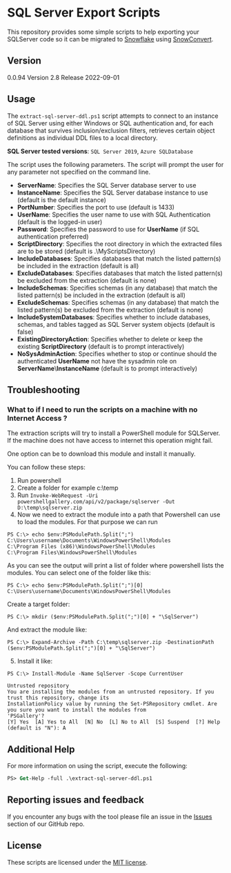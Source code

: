 # SQL Server Export Scripts

This repository provides some simple scripts to help exporting your SQLServer code so it can be migrated to [Snowflake](https://www.snowflake.com/) using [SnowConvert](https://docs.snowconvert.com/snowconvert/for-transactsql/introduction).

## Version
0.0.94
Version 2.8
Release 2022-09-01

## Usage

The `extract-sql-server-ddl.ps1` script attempts to connect to an instance of SQL Server using either Windows or SQL authentication and, for each database that survives inclusion/exclusion filters, retrieves certain object definitions as individual DDL files to a local directory. 

**SQL Server tested versions**: `SQL Server 2019`, `Azure SQLDatabase`

The script uses the following parameters.  The script will prompt the user for any parameter not specified on the command line.

* **ServerName**: Specifies the SQL Server database server to use
* **InstanceName**: Specifies the SQL Server database instance to use (default is the default instance)
* **PortNumber**: Specifies the port to use (default is 1433)
* **UserName**: Specifies the user name to use with SQL Authentication (default is the logged-in user)
* **Password**: Specifies the password to use for **UserName** (if SQL authentication preferred)
* **ScriptDirectory**: Specifies the root directory in which the extracted files are to be stored (default is .\MyScriptsDirectory)
* **IncludeDatabases**: Specifies databases that match the listed pattern(s) be included in the extraction (default is all)
* **ExcludeDatabases**: Specifies databases that match the listed pattern(s) be excluded from the extraction (default is none)
* **IncludeSchemas**: Specifies schemas (in any database) that match the listed pattern(s) be included in the extraction (default is all)
* **ExcludeSchemas**: Specifies schemas (in any database) that match the listed pattern(s) be excluded from the extraction (default is none)
* **IncludeSystemDatabases**: Specifies whether to include databases, schemas, and tables tagged as SQL Server system objects (default is false)
* **ExistingDirectoryAction**: Specifies whether to delete or keep the existing **ScriptDirectory** (default is to prompt interactively)
* **NoSysAdminAction**: Specifies whether to stop or continue should the authenticated **UserName** not have the sysadmin role on **ServerName**\\**InstanceName** (default is to prompt interactively)

## Troubleshooting

### What to if I need to run the scripts on a machine with no Internet Access ?

The extraction scripts will try to install a PowerShell module for SQLServer. If the machine does not have access to internet this operation might fail.

One option can be to download this module and install it manually.

You can follow these steps:

1. Run powershell
2. Create a folder for example c:\temp
3. Run `Invoke-WebRequest -Uri powershellgallery.com/api/v2/package/sqlserver -Out D:\temp\sqlserver.zip`
4. Now we need to extract the module into a path that Powershell can use to load the modules. For that purpose we can run 
```
PS C:\> echo $env:PSModulePath.Split(";")
C:\Users\username\Documents\WindowsPowerShell\Modules
C:\Program Files (x86)\WindowsPowerShell\Modules
C:\Program Files\WindowsPowerShell\Modules
```
As you can see the output will print a list of folder where powershell lists the modules. 
You can select one of the folder like this:
```
PS C:\> echo $env:PSModulePath.Split(";")[0]
C:\Users\username\Documents\WindowsPowerShell\Modules
```
Create a target folder:
```
PS C:\> mkdir ($env:PSModulePath.Split(";")[0] + "\SqlServer")
```

And extract the module like:
```
PS C:\> Expand-Archive -Path C:\temp\sqlserver.zip -DestinationPath ($env:PSModulePath.Split(";")[0] + "\SqlServer")
```

5. Install it like:
```
PS C:\> Install-Module -Name SqlServer -Scope CurrentUser

Untrusted repository
You are installing the modules from an untrusted repository. If you trust this repository, change its
InstallationPolicy value by running the Set-PSRepository cmdlet. Are you sure you want to install the modules from
'PSGallery'?
[Y] Yes  [A] Yes to All  [N] No  [L] No to All  [S] Suspend  [?] Help (default is "N"): A
```

## Additional Help

For more information on using the script, execute the following:
```ps
PS> Get-Help -full .\extract-sql-server-ddl.ps1
```

## Reporting issues and feedback

If you encounter any bugs with the tool please file an issue in the
[Issues](https://github.com/Snowflake-Labs/SC.DDLExportScripts/issues) section of our GitHub repo.

## License

These scripts are licensed under the [MIT license](https://github.com/Snowflake-Labs/SC.DDLExportScripts/blob/main/SQLServer/License.txt).
